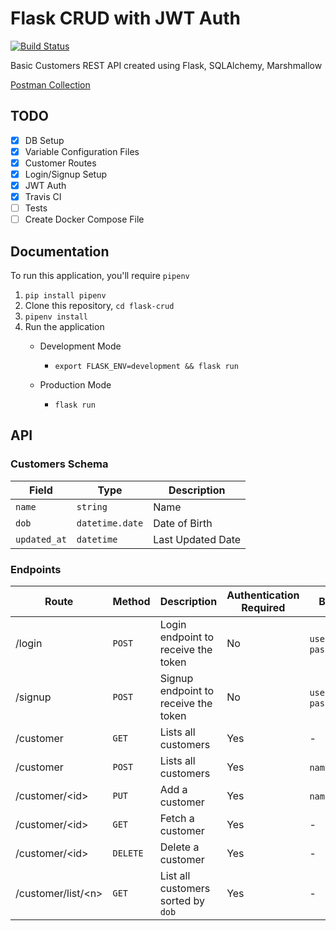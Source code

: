 # Flask CRUD with JWT Auth

[![Build Status](https://travis-ci.org/adnaanbheda/flask-crud.svg?branch=master)](https://travis-ci.org/adnaanbheda/flask-crud)

Basic Customers REST API created using Flask, SQLAlchemy, Marshmallow

[Postman Collection](https://www.getpostman.com/collections/3b00550bc8398e67ec62)



## TODO

- [x] DB Setup
- [x] Variable Configuration Files
- [x] Customer Routes
- [x] Login/Signup Setup
- [x] JWT Auth
- [X] Travis CI
- [ ] Tests
- [ ] Create Docker Compose File

## Documentation

To run this application, you'll require `pipenv`

1) `pip install pipenv`
2) Clone this repository, `cd flask-crud`
3) `pipenv install`
4) Run the application
    * Development Mode 
    
      - `export FLASK_ENV=development && flask run`
     
    * Production Mode  
    
      - `flask run`
  
  
## API

### Customers Schema
| Field | Type | Description | 
| --- | --- | --- | 
| `name` | `string`| Name | 
| `dob` | `datetime.date` | Date of Birth | 
| `updated_at` | `datetime`| Last Updated Date | 

### Endpoints

| Route | Method | Description | Authentication Required| Body | 
| --- | --- | --- | --- | --- | 
| /login | `POST` | Login endpoint to receive the token | No | `username`, `password`|
| /signup | `POST` | Signup endpoint to receive the token | No | `userame`, `password`|
| /customer | `GET` |  Lists all customers | Yes | - | - |
| /customer | `POST` |  Lists all customers | Yes | `name`, `dob`|
| /customer/\<id\> | `PUT` |  Add a customer | Yes | `name`, `dob` |
| /customer/\<id\> | `GET` |  Fetch a customer | Yes | - |
| /customer/\<id\> | `DELETE` |  Delete a customer | Yes | - |
| /customer/list/\<n\>| `GET`| List all customers sorted by `dob`| Yes | - |
